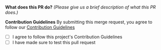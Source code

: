 <!-- Thanks for taking the time to make Sharkey better!  -->

**What does this PR do?** _(Please give us a brief description of what this PR does.)_

**Contribution Guidelines**
By submitting this merge request, you agree to follow our [Contribution Guidelines](https://code.16439s.dev/16439s/rosekey/-/blob/develop/CONTRIBUTING.md)
- [ ] I agree to follow this project's Contribution Guidelines
- [ ] I have made sure to test this pull request

<!-- Uncomment if your merge request has multiple authors -->
<!-- Co-authored-by: Name <email@email.com> -->

